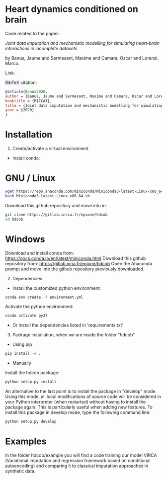 # Heart dynamics conditioned on brain

Code related to the paper:

*Joint data imputation and mechanistic modelling for simulating heart-brain interactions in incomplete datasets*

by Banus, Jaume and Sermesant, Maxime and Camara, Oscar and Lorenzi, Marco.

Link: 

BibTeX citation:
```bibtex
@article{Banus2020,
author = {Banus, Jaume and Sermesant, Maxime and Camara, Oscar and Lorenzi, Marco},
booktitle = {MICCAI},
title = {Joint data imputation and mechanistic modelling for simulating heart-brain interactions in incomplete datasets. Medical Image Computing and Computer Assisted Intervention},
year = {2020}
}
```

# Installation

1. Create/activate a virtual environment

- Install conda: 
# GNU / Linux
```bash
wget https://repo.anaconda.com/miniconda/Miniconda3-latest-Linux-x86_64.sh  
bash Miniconda3-latest-Linux-x86_64.sh
```

Download this github repository and move into in:
```bash
git clone https://gitlab.inria.fr/epione/hdcob
cd hdcob
```

# Windows
Download and install conda from: https://docs.conda.io/en/latest/miniconda.html
Download this github repository from: https://gitlab.inria.fr/epione/hdcob
Open the Anaconda prompt and move into the github repository previously downloaded.

2. Dependencies

- Install the customized python environment:
```bash
conda env create -f environment.yml
```

Activate the python environment:
```bash
conda activate py37
```

 - Or install the dependencies listed in 'requirements.txt'

3. Package installation, when we are inside the folder "hdcob"

- Using pip
```bash
pip install -e .
```

- Manually

Install the hdcob package:
```bash
python setup.py install
```

An alternative to the last point is to install the package in "develop" mode.
Using this mode, all local modifications of source code will be considered in your Python interpreter (when restarted) without having to install the package again.
This is particularly useful when adding new features.
To install this package in develop mode, type the following command line:
```bash
python setup.py develop
```

# Examples

In the folder hdcob/example you will find a code training our model VIRCA (Variational imputation and regression framework based on conditional autoencoding) and comparing it
to classical imputation approaches in synthetic data. 




